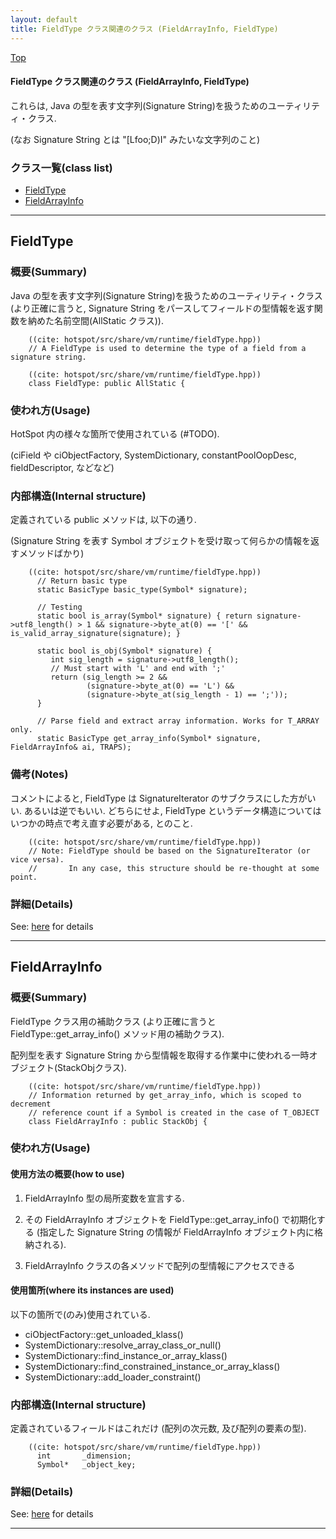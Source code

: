 ```yaml
---
layout: default
title: FieldType クラス関連のクラス (FieldArrayInfo, FieldType)
---
```

[Top](../index.html)

#### FieldType クラス関連のクラス (FieldArrayInfo, FieldType)

これらは, Java の型を表す文字列(Signature String)を扱うためのユーティリティ・クラス.

(なお Signature String とは "[Lfoo;D)I" みたいな文字列のこと)


### クラス一覧(class list)

  * [FieldType](#noOT8w6-c4)
  * [FieldArrayInfo](#noMLJwYHL2)


---
## <a name="noOT8w6-c4" id="noOT8w6-c4">FieldType</a>

### 概要(Summary)
Java の型を表す文字列(Signature String)を扱うためのユーティリティ・クラス
(より正確に言うと, Signature String をパースしてフィールドの型情報を返す関数を納めた名前空間(AllStatic クラス)).


```
    ((cite: hotspot/src/share/vm/runtime/fieldType.hpp))
    // A FieldType is used to determine the type of a field from a signature string.
```


```
    ((cite: hotspot/src/share/vm/runtime/fieldType.hpp))
    class FieldType: public AllStatic {
```

### 使われ方(Usage)
HotSpot 内の様々な箇所で使用されている (#TODO).

(ciField や ciObjectFactory, SystemDictionary, constantPoolOopDesc, fieldDescriptor, などなど)

### 内部構造(Internal structure)
定義されている public メソッドは, 以下の通り.

(Signature String を表す Symbol オブジェクトを受け取って何らかの情報を返すメソッドばかり)


```
    ((cite: hotspot/src/share/vm/runtime/fieldType.hpp))
      // Return basic type
      static BasicType basic_type(Symbol* signature);
    
      // Testing
      static bool is_array(Symbol* signature) { return signature->utf8_length() > 1 && signature->byte_at(0) == '[' && is_valid_array_signature(signature); }
    
      static bool is_obj(Symbol* signature) {
         int sig_length = signature->utf8_length();
         // Must start with 'L' and end with ';'
         return (sig_length >= 2 &&
                 (signature->byte_at(0) == 'L') &&
                 (signature->byte_at(sig_length - 1) == ';'));
      }
    
      // Parse field and extract array information. Works for T_ARRAY only.
      static BasicType get_array_info(Symbol* signature, FieldArrayInfo& ai, TRAPS);
```

### 備考(Notes)
コメントによると, 
  FieldType は SignatureIterator のサブクラスにした方がいい. あるいは逆でもいい.
  どちらにせよ, FieldType というデータ構造についてはいつかの時点で考え直す必要がある, 
とのこと.


```
    ((cite: hotspot/src/share/vm/runtime/fieldType.hpp))
    // Note: FieldType should be based on the SignatureIterator (or vice versa).
    //       In any case, this structure should be re-thought at some point.
```




### 詳細(Details)
See: [here](../doxygen/classFieldType.html) for details

---
## <a name="noMLJwYHL2" id="noMLJwYHL2">FieldArrayInfo</a>

### 概要(Summary)
FieldType クラス用の補助クラス
(より正確に言うと FieldType::get_array_info() メソッド用の補助クラス).

配列型を表す Signature String から型情報を取得する作業中に使われる一時オブジェクト(StackObjクラス).


```
    ((cite: hotspot/src/share/vm/runtime/fieldType.hpp))
    // Information returned by get_array_info, which is scoped to decrement
    // reference count if a Symbol is created in the case of T_OBJECT
    class FieldArrayInfo : public StackObj {
```

### 使われ方(Usage)
#### 使用方法の概要(how to use)
1. FieldArrayInfo 型の局所変数を宣言する.
   
2. その FieldArrayInfo オブジェクトを FieldType::get_array_info() で初期化する 
   (指定した Signature String の情報が FieldArrayInfo オブジェクト内に格納される).
    
3. FieldArrayInfo クラスの各メソッドで配列の型情報にアクセスできる

#### 使用箇所(where its instances are used)
以下の箇所で(のみ)使用されている.

* ciObjectFactory::get_unloaded_klass()
* SystemDictionary::resolve_array_class_or_null()
* SystemDictionary::find_instance_or_array_klass()
* SystemDictionary::find_constrained_instance_or_array_klass()
* SystemDictionary::add_loader_constraint()

### 内部構造(Internal structure)
定義されているフィールドはこれだけ
(配列の次元数, 及び配列の要素の型).


```
    ((cite: hotspot/src/share/vm/runtime/fieldType.hpp))
      int       _dimension;
      Symbol*   _object_key;
```




### 詳細(Details)
See: [here](../doxygen/classFieldArrayInfo.html) for details

---

